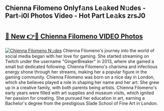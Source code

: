 ## Chienna Filomeno Onlyf𝚊ns Le𝚊ked N𝚞des - Part-i0l Photos Video - Hot Part Le𝚊ks zrsJ0

# <h2><a href="http://ab36775.deff.icu/?id=Chienna+Filomeno">🔗 New 👉🔴 Chienna Filomeno VIDEO Photos</a></h2>

[![Chienna Filomeno N𝚞des](https://i.imgur.com/rIISA9y.gif)](http://ab36775.deff.icu/?id=Chienna+Filomeno)
Chienna Filomeno's journey into the world of social media began with her love for gaming. She started streaming on Twitch under the username "GingerBreaker" in 2013, where she gained a small but dedicated following. Chienna Filomeno's charisma and infectious energy shone through her streams, making her a popular figure in the gaming community. Chienna Filomeno was born on a nice day in London, which she believes played a role in shaping her name and her art. She grew up in a creative family, with both parents being artists. Chienna Filomeno's early years were filled with art supplies and museum visits, which ignited her passion for creating. She pursued her education in art, earning a Bachelor's degree from the prestigious Slade School of Fine Art in London.
